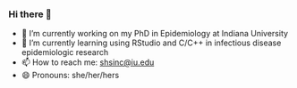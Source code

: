 ### Hi there 👋

- 🔭 I’m currently working on my PhD in Epidemiology at Indiana University
- 🌱 I’m currently learning using RStudio and C/C++ in infectious disease epidemiologic research 
- 📫 How to reach me: shsinc@iu.edu
- 😄 Pronouns: she/her/hers

